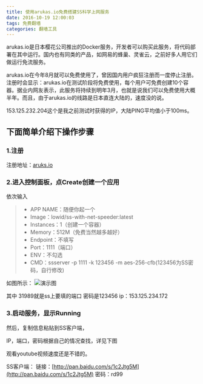 ```yaml
---
title: 使用arukas.io免费搭建SS科学上网服务
date: 2016-10-19 12:00:03
tags: 免费翻墙
categories: 翻墙工具
---
```


arukas.io是日本樱花公司推出的Docker服务，开发者可以购买此服务，将代码部署在其中运行。国内也有同类的产品，如网易的蜂巢、灵雀云，之前好多人用它们做运行免流服务。

arukas.io在今年8月就可以免费使用了，曾因国内用户疯狂注册而一度停止注册。注册时会显示：arukas.io在测试阶段将免费使用，每个用户可免费创建10个容器。据业内网友表示，此服务将持续到明年3月，也就是说我们可以免费使用大概半年。而且，由于arukas.io的线路是日本直连大陆的，速度没的说。

153.125.232.204这个是我之前测试时获得的IP，大陆PING平均值小于100ms。

下面简单介绍下操作步骤
---
### 1.注册
注册地址：[aruks.io](https://app.arukas.io/sign_up/)
### 2.进入控制面板，点Create创建一个应用
  
  依次输入
> * APP NAME：随便你起一个
> * Image：lowid/ss-with-net-speeder:latest
> * Instances：1（创建一个容器）
> * Memory：512M（免费当然越多越好）
> * Endpoint：不填写
> * Port：1111（端口）
> * ENV：不勾选
> * CMD：ssserver -p 1111 -k 123456 -m aes-256-cfb(123456为SS密码，自行修改)

如图所示：
![演示图](http://7xn5mu.com1.z0.glb.clouddn.com/ss3.png)

其中 31989就是ss上要填的端口 密码是123456 ip：153.125.234.172
### 3.启动服务，显示Running
然后，复制信息粘贴到SS客户端，

IP，端口，密码根据自己的情况查找，详见下图

观看youtube视频速度还是不错的。

SS客户端： 链接：[http://pan.baidu.com/s/1c2Jtg5M](http://pan.baidu.com/s/1c2Jtg5M) 密码：rd99